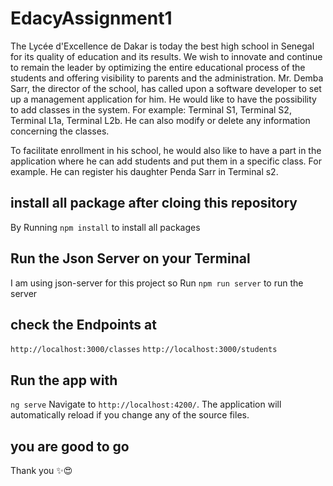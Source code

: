 # EdacyAssignment1

The Lycée d'Excellence de Dakar is today the best high school in Senegal for its quality of education and its results. We wish to innovate and continue to remain the leader by optimizing the entire educational process of the students and offering visibility to parents and the administration.
Mr. Demba Sarr, the director of the school, has called upon a software developer to set up a management application for him. He would like to have the possibility to add classes in the system. For example: Terminal S1, Terminal S2, Terminal L1a, Terminal L2b. He can also modify or delete any information concerning the classes.

To facilitate enrollment in his school, he would also like to have a part in the application where he can add students and put them in a specific class. For example. He can register his daughter Penda Sarr in Terminal s2.

## install all package after cloing this repository

By Running `npm install` to install all packages

## Run the Json Server on your Terminal

I am using json-server for this project so Run `npm run server` to run the server

## check the Endpoints at

`http://localhost:3000/classes`
`http://localhost:3000/students`

## Run the app with

`ng serve`
Navigate to `http://localhost:4200/`. The application will automatically reload if you change any of the source files.

## you are good to go

Thank you ✨😍
